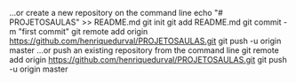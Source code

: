 …or create a new repository on the command line
echo "# PROJETOSAULAS" >> README.md
git init
git add README.md
git commit -m "first commit"
git remote add origin https://github.com/henriquedurval/PROJETOSAULAS.git
git push -u origin master
…or push an existing repository from the command line
git remote add origin https://github.com/henriquedurval/PROJETOSAULAS.git
git push -u origin master